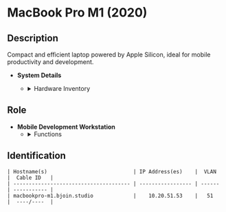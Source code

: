 # MacBook Pro M1 (2020)

## Description
Compact and efficient laptop powered by Apple Silicon, ideal for mobile productivity and development.

- **System Details**
    - <details>
        <summary>Hardware Inventory</summary>

        <details>
        <summary>CPU</summary>

            - Apple M1  
            - 8-core CPU (4 performance, 4 efficiency)

        </details>

        <details>
        <summary>GPU</summary>

            - 8-core GPU

        </details>

        <details>
        <summary>Memory</summary>

            - 8GB unified memory

        </details>

        <details>
        <summary>Storage</summary>

            - 256GB SSD

        </details>

        <details>
        <summary>Network Interfaces</summary>

            - Wi-Fi 6  
            - Bluetooth 5.0

        </details>

        <details>
        <summary>Ports</summary>

            - 2× Thunderbolt / USB 4  
            - 3.5mm headphone jack

        </details>

        <details>
        <summary>Operating System</summary>

            - macOS Sequoia

        </details>

    </details>

## Role
- **Mobile Development Workstation**
    - <details>
        <summary>Functions</summary>

        - Software development  
        - Remote work  
        - Light media editing

        </details>
    </details>

## Identification
```
| Hostname(s)                            | IP Address(es)    |  VLAN  |  Cable ID   |
| -------------------------------------- | ----------------- | ------ | ----------- |
| macbookpro-m1.bjoin.studio             |    10.20.51.53    |   51   |  ----/----  |
```

